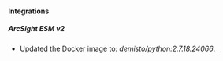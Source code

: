 #### Integrations
##### ArcSight ESM v2
- Updated the Docker image to: *demisto/python:2.7.18.24066*.
